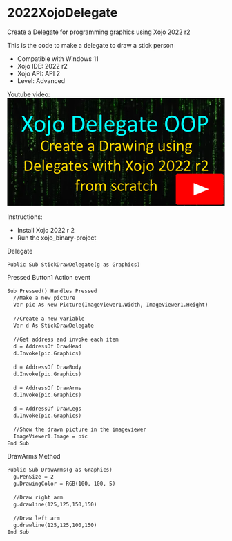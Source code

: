 # 2022XojoDelegate
Create a Delegate for programming graphics using Xojo 2022 r2

This is the code to make a delegate to draw a stick person
  - Compatible with Windows 11
  - Xojo IDE: 2022 r2
  - Xojo API: API 2
  - Level: Advanced
  
  Youtube video:
[![Xojo Plugin Creation from Scratch](https://github.com/eugenedakin/2022XojoDelegate/blob/main/DelegateDrawing.png)](https://youtu.be/Ap3Ufre_RXk)

Instructions:
- Install Xojo 2022 r 2
- Run the xojo_binary-project

Delegate
```Xojo
Public Sub StickDrawDelegate(g as Graphics)
```

Pressed Button1 Action event
```Xojo
Sub Pressed() Handles Pressed
  //Make a new picture
  Var pic As New Picture(ImageViewer1.Width, ImageViewer1.Height)
  
  //Create a new variable
  Var d As StickDrawDelegate
  
  //Get address and invoke each item
  d = AddressOf DrawHead
  d.Invoke(pic.Graphics)
  
  d = AddressOf DrawBody
  d.Invoke(pic.Graphics)
  
  d = AddressOf DrawArms
  d.Invoke(pic.Graphics)
  
  d = AddressOf DrawLegs
  d.Invoke(pic.Graphics)
  
  //Show the drawn picture in the imageviewer
  ImageViewer1.Image = pic
End Sub
```

DrawArms Method
```Xojo
Public Sub DrawArms(g as Graphics)
  g.PenSize = 2
  g.DrawingColor = RGB(100, 100, 5)
  
  //Draw right arm
  g.drawline(125,125,150,150)
  
  //Draw left arm
  g.drawline(125,125,100,150)
End Sub
```
